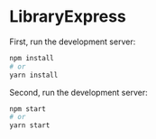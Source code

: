 # LibraryExpress

First, run the development server:

```bash
npm install
# or
yarn install
```

Second, run the development server:

```bash
npm start
# or
yarn start
```